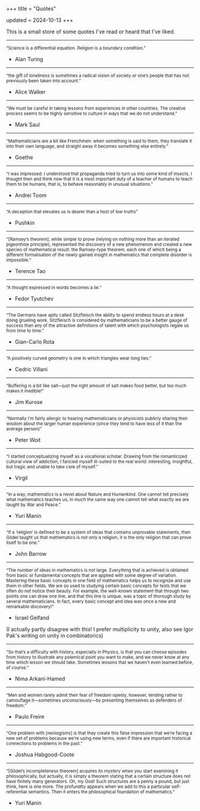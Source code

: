 +++
title = "Quotes"

updated = 2024-10-13
+++

This is a small store of some quotes I've read or heard that I've liked.

---

<small>
“Science is a differential equation. Religion is a boundary condition.”
</small>

- Alan Turing

---

<small>
“the gift of loneliness is sometimes a radical vision of society or one’s people that has not previously been taken into account.”
</small>

- Alice Walker

---

<small>
“We must be careful in taking lessons from experiences in other countries. The creative process seems to be highly sensitive to culture in ways that we do not understand.”
</small>

- Mark Saul

---

<small>
“Mathematicians are a bit like Frenchmen: when something is said to them, they translate it into their own language, and straight away it becomes something else entirely.”
</small>

- Goethe

---

<small>
“I was impressed: I understood that propaganda tried to turn us into some kind of insects. I thought then and think now that it is a most important duty of a teacher of humans to teach them to be humans, that is, to behave reasonably in unusual situations.”
</small>

- Andrei Toom

---

<small>
“A deception that elevates us is dearer than a host of low truths”
</small>

- Pushkin

---

<small>
“[Ramsey’s theorem], while simple to prove (relying on nothing more than an iterated pigeonhole principle), represented the discovery of a new phenomenon and created a new species of mathematical result: the Ramsey-type theorem, each one of which being a different formalisation of the newly gained insight in mathematics that complete disorder is impossible.”
</small>

- Terence Tao

---

<small>
“A thought expressed in words becomes a lie.”
</small>

- Fedor Tyutchev

---

<small>
“The Germans have aptly called Sitzfleisch the ability to spend endless hours at a desk doing grueling work. Sitzfleisch is considered by mathematicians to be a better gauge of success than any of the attractive definitions of talent with which psychologists regale us from time to time.”
</small>

- Gian-Carlo Rota

---

<small>
“A positively curved geometry is one in which triangles wear long ties.”
</small>

- Cedric Villani

---

<small>
“Buffering is a bit like salt—just the right amount of salt makes food better, but too much makes it inedible!”
</small>

- Jim Kurose

---

<small>
“Normally I’m fairly allergic to hearing mathematicians or physicists publicly sharing their wisdom about the larger human experience (since they tend to have less of it than the average person)”
</small>

- Peter Woit

---

<small>
“I started conceptualizing myself as a vocational scholar. Drawing from the romanticized cultural view of addiction, I fancied myself ill-suited to the real world: interesting, insightful, but tragic and unable to take care of myself.”
</small>

- Virgil

---

<small>
“In a way, mathematics is a novel about Nature and Humankind. One cannot tell precisely what mathematics teaches us, in much the same way one cannot tell what exactly we are taught by War and Peace.”
</small>

- Yuri Manin

---

<small>
“If a ‘religion’ is defined to be a system of ideas that contains unprovable statements, then Gödel taught us that mathematics is not only a religion, it is the only religion that can prove itself to be one.”
</small>

- John Barrow

---

<small>
“The number of ideas in mathematics is not large. Everything that is achieved is obtained from basic or fundamental concepts that are applied with some degree of variation. Mastering these basic concepts in one field of mathematics helps us to recognize and use them in other fields. We are so used to studying certain basic concepts for tests that we often do not notice their beauty. For example, the well-known statement that through two points one can draw one line, and that this line is unique, was a topic of thorough study by several mathematicians. In fact, every basic concept and idea was once a new and remarkable discovery!”
</small>

- Israel Gelfand

(I actually partly disagree with this! I prefer multiplicity to unity, also see Igor Pak's writing on unity in combinatorics)

---

<small>
“So that’s a difficulty with history, especially in Physics, is that you can choose episodes from history to illustrate any polemical point you want to make, and we never know at any time which lesson we should take. Sometimes lessons that we haven’t even learned before, of course.”
</small>

- Nima Arkani-Hamed

---

<small>
“Men and women rarely admit their fear of freedom openly, however, tending rather to camouflage it—sometimes unconsciously—by presenting themselves as defenders of freedom.”
</small>

- Paulo Freire

---

<small>
“One problem with [neologisms] is that they create this false impression that we’re facing a new set of problems because we’re using new terms, even if there are important historical connections to problems in the past.”
</small>

- Joshua Habgood-Coote

---

<small>
“[Gödel’s incompleteness theorem] acquires its mystery when you start examining it philosophically, but actually, it is simply a theorem stating that a certain structure does not have finitely many generators. Oh, my God! Such structures are a penny a pound, but just think, here is one more. The profundity appears when we add to this a particular self-referential semantics. Then it enters the philosophical foundation of mathematics.”
</small>

- Yuri Manin
